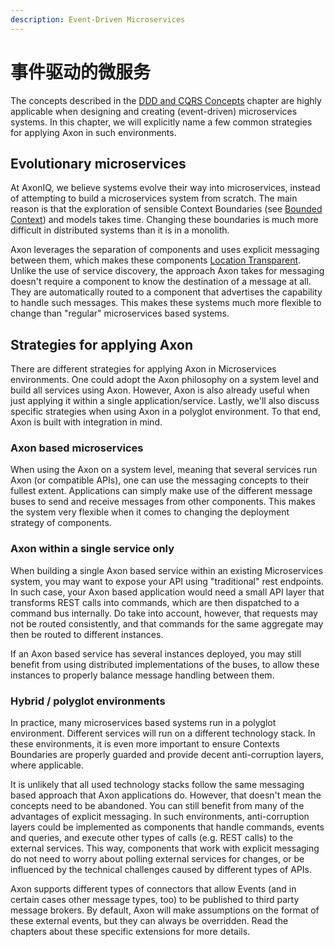 ```yaml
---
description: Event-Driven Microservices
---
```


# 事件驱动的微服务

The concepts described in the [DDD and CQRS Concepts](ddd-cqrs-concepts.md) chapter are highly applicable when designing and creating (event-driven) microservices systems. In this chapter, we will explicitly name a few common strategies for applying Axon in such environments.

## Evolutionary microservices

At AxonIQ, we believe systems evolve their way into microservices, instead of attempting to build a microservices system from scratch. The main reason is that the exploration of sensible Context Boundaries (see [Bounded Context](ddd-cqrs-concepts.md#bounded-context)) and models takes time. Changing these boundaries is much more difficult in distributed systems than it is in a monolith.

Axon leverages the separation of components and uses explicit messaging between them, which makes these components [Location Transparent](./#location-transparency). Unlike the use of service discovery, the approach Axon takes for messaging doesn't require a component to know the destination of a message at all. They are automatically routed to a component that advertises the capability to handle such messages. This makes these systems much more flexible to change than "regular" microservices based systems.

## Strategies for applying Axon

There are different strategies for applying Axon in Microservices environments. One could adopt the Axon philosophy on a system level and build all services using Axon. However, Axon is also already useful when just applying it within a single application/service. Lastly, we'll also discuss specific strategies when using Axon in a polyglot environment. To that end, Axon is built with integration in mind.

### Axon based microservices

When using the Axon on a system level, meaning that several services run Axon (or compatible APIs), one can use the messaging concepts to their fullest extent. Applications can simply make use of the different message buses to send and receive messages from other components. This makes the system very flexible when it comes to changing the deployment strategy of components.

### Axon within a single service only

When building a single Axon based service within an existing Microservices system, you may want to expose your API using "traditional" rest endpoints. In such case, your Axon based application would need a small API layer that transforms REST calls into commands, which are then dispatched to a command bus internally. Do take into account, however, that requests may not be routed consistently, and that commands for the same aggregate may then be routed to different instances.

If an Axon based service has several instances deployed, you may still benefit from using distributed implementations of the buses, to allow these instances to properly balance message handling between them.

### Hybrid / polyglot environments

In practice, many microservices based systems run in a polyglot environment. Different services will run on a different technology stack. In these environments, it is even more important to ensure Contexts Boundaries are properly guarded and provide decent anti-corruption layers, where applicable.

It is unlikely that all used technology stacks follow the same messaging based approach that Axon applications do. However, that doesn't mean the concepts need to be abandoned. You can still benefit from many of the advantages of explicit messaging. In such environments, anti-corruption layers could be implemented as components that handle commands, events and queries, and execute other types of calls (e.g. REST calls) to the external services. This way, components that work with explicit messaging do not need to worry about polling external services for changes, or be influenced by the technical challenges caused by different types of APIs.

Axon supports different types of connectors that allow Events (and in certain cases other message types, too) to be published to third party message brokers. By default, Axon will make assumptions on the format of these external events, but they can always be overridden. Read the chapters about these specific extensions for more details.
